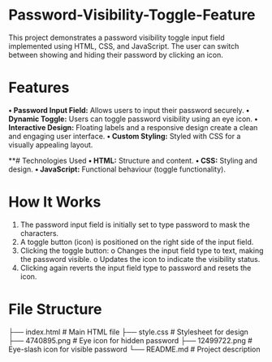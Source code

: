 # Password-Visibility-Toggle-Feature

This project demonstrates a password visibility toggle input field implemented using HTML, CSS, and JavaScript. The user can switch between showing and hiding their password by clicking an icon.

# Features
**•	Password Input Field:** Allows users to input their password securely.
**•	Dynamic Toggle:** Users can toggle password visibility using an eye icon.
**•	Interactive Design:** Floating labels and a responsive design create a clean and engaging user interface.
**•	Custom Styling:** Styled with CSS for a visually appealing layout.


**# Technologies Used
**•	HTML:** Structure and content.
**•	CSS:** Styling and design.
**•	JavaScript:** Functional behaviour (toggle functionality).


# How It Works
1.	The password input field is initially set to type password to mask the characters.
2.	A toggle button (icon) is positioned on the right side of the input field.
3.	Clicking the toggle button:
o	Changes the input field type to text, making the password visible.
o	Updates the icon to indicate the visibility status.
4.	Clicking again reverts the input field type to password and resets the icon.



# File Structure
├── index.html        # Main HTML file
├── style.css         # Stylesheet for design
├── 4740895.png       # Eye icon for hidden password
├── 12499722.png      # Eye-slash icon for visible password
└── README.md         # Project description

